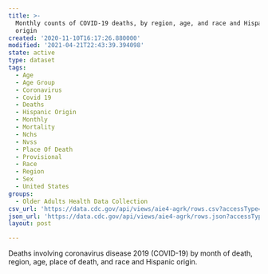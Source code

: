 ```yaml
---
title: >-
  Monthly counts of COVID-19 deaths, by region, age, and race and Hispanic
  origin
created: '2020-11-10T16:17:26.880000'
modified: '2021-04-21T22:43:39.394098'
state: active
type: dataset
tags:
  - Age
  - Age Group
  - Coronavirus
  - Covid 19
  - Deaths
  - Hispanic Origin
  - Monthly
  - Mortality
  - Nchs
  - Nvss
  - Place Of Death
  - Provisional
  - Race
  - Region
  - Sex
  - United States
groups:
  - Older Adults Health Data Collection
csv_url: 'https://data.cdc.gov/api/views/aie4-agrk/rows.csv?accessType=DOWNLOAD'
json_url: 'https://data.cdc.gov/api/views/aie4-agrk/rows.json?accessType=DOWNLOAD'
layout: post

---
```

Deaths involving coronavirus disease 2019 (COVID-19) by month of death, region, age, place of death, and race and Hispanic origin.
